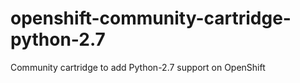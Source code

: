 openshift-community-cartridge-python-2.7
========================================

Community cartridge to add Python-2.7 support on OpenShift
